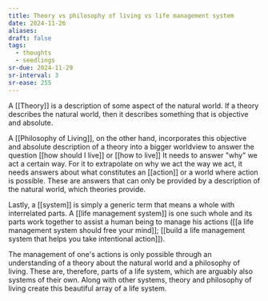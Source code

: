 ```yaml
---
title: Theory vs philosophy of living vs life management system
date: 2024-11-26
aliases: 
draft: false
tags:
  - thoughts
  - seedlings
sr-due: 2024-11-29
sr-interval: 3
sr-ease: 255
---
```

A [[Theory]] is a description of some aspect of the natural world. If a theory describes the natural world, then it describes something that is objective and absolute.

A [[Philosophy of Living]], on the other hand, incorporates this objective and absolute description of a theory into a bigger worldview to answer the question [[how should I live]] or [[how to live]] It needs to answer "why" we act a certain way. For it to extrapolate on why we act the way we act, it needs answers about what constitutes an [[action]] or a world where action is possible. These are answers that can only be provided by a description of the natural world, which theories provide.

Lastly, a [[system]] is simply a generic term that means a whole with interrelated parts. A [[life management system]] is one such whole and its parts work together to assist a human being to manage his actions ([[a life management system should free your mind]]; [[build a life management system that helps you take intentional action]]).

The management of one's actions is only possible through an understanding of a theory about the natural world and a philosophy of living. These are, therefore, parts of a life system, which are arguably also systems of their own. Along with other systems, theory and philosophy of living create this beautiful array of a life system.
